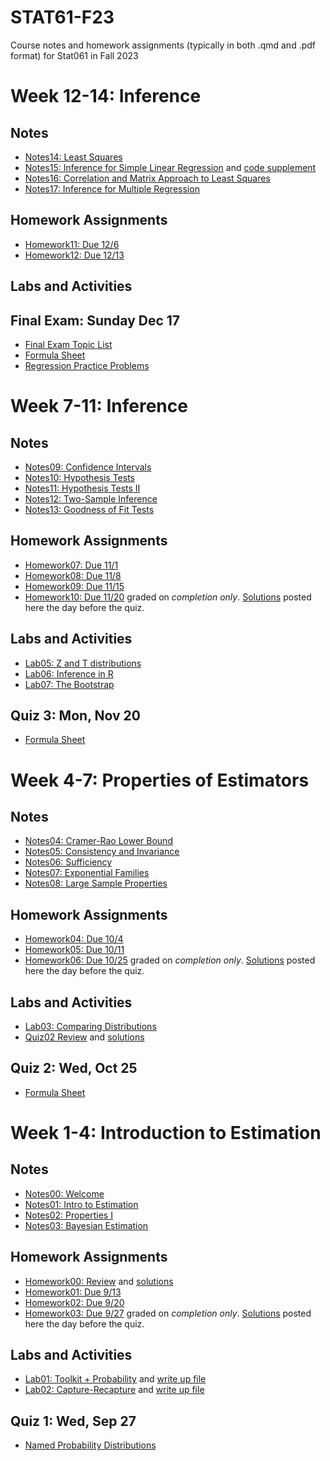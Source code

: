 # STAT61-F23
Course notes and homework assignments (typically in both .qmd and .pdf format) for Stat061 in Fall 2023

# Week 12-14: Inference

## Notes 
- [Notes14: Least Squares](course-notes/14-least-squares)
- [Notes15: Inference for Simple Linear Regression](course-notes/15-inference-for-slr) and [code supplement](course-notes/15-inference-for-slr)
- [Notes16: Correlation and Matrix Approach to Least Squares](course-notes/16-correlation-and-matrix-approach)
- [Notes17: Inference for Multiple Regression](course-notes/17-multiple-regression)

## Homework Assignments
- [Homework11: Due 12/6](homework/homework11)
- [Homework12: Due 12/13](homework/homework12)

## Labs and Activities
  
## Final Exam: Sunday Dec 17
- [Final Exam Topic List](course-notes/final-exam-review/final-exam-topics.pdf)
- [Formula Sheet](course-notes/final-exam-review/formula-sheeet.pdf)
- [Regression Practice Problems](course-notes/final-exam-review/final-review-regression.pdf)
  
# Week 7-11: Inference

## Notes 
- [Notes09: Confidence Intervals](course-notes/09-confidence-intervals)
- [Notes10: Hypothesis Tests](course-notes/10-hypothesis-tests)
- [Notes11: Hypothesis Tests II](course-notes/11-hypothesis-tests-II)
- [Notes12: Two-Sample Inference](course-notes/12-two-sample-inference)
- [Notes13: Goodness of Fit Tests](course-notes/13-chi-square-tests)

## Homework Assignments
- [Homework07: Due 11/1](homework/homework07)
- [Homework08: Due 11/8](homework/homework08)
- [Homework09: Due 11/15](homework/homework09)
- [Homework10: Due 11/20](homework/homework10) graded on *completion only*. [Solutions](homework/homework10) posted here the day before the quiz.

## Labs and Activities
- [Lab05: Z and T distributions](labs-activities/05-t-z-distribution)
- [Lab06: Inference in R](labs-activities/06-inference-in-R)
- [Lab07: The Bootstrap](labs-activities/07-bootstrap)
  
## Quiz 3: Mon, Nov 20
- [Formula Sheet](resources/stat61_formula_sheet-3.pdf) 

# Week 4-7: Properties of Estimators 

## Notes
- [Notes04: Cramer-Rao Lower Bound](course-notes/04-cramer-rao)
- [Notes05: Consistency and Invariance](course-notes/05-consistency-invariance)
- [Notes06: Sufficiency](course-notes/06-sufficiency-rao-blackwell)
- [Notes07: Exponential Families](course-notes/07-exponential-families)
- [Notes08: Large Sample Properties](course-notes/08-large-sample-properties)

## Homework Assignments
- [Homework04: Due 10/4](homework/homework04)
- [Homework05: Due 10/11](homework/homework05)
- [Homework06: Due 10/25](homework/homework06) graded on *completion only*. [Solutions](homework/homework06) posted here the day before the quiz.

## Labs and Activities
- [Lab03: Comparing Distributions](labs-activities/03-distributions)
- [Quiz02 Review](labs-activities/04-quiz02-review) and [solutions](labs-activities/04-quiz02-review)

## Quiz 2: Wed, Oct 25
- [Formula Sheet](resources/stat61_formula_sheet-2.pdf) 

# Week 1-4: Introduction to Estimation

## Notes
- [Notes00: Welcome](course-notes/00-welcome)
- [Notes01: Intro to Estimation](course-notes/01-intro-to-estimation)
- [Notes02: Properties I](course-notes/02-properties-of-estimators)
- [Notes03: Bayesian Estimation](course-notes/03-bayesian-estimation)

## Homework Assignments
- [Homework00: Review](homework/homework00) and [solutions](homework/homework00/homework00-sols.pdf)
- [Homework01: Due 9/13](homework/homework01)
- [Homework02: Due 9/20](homework/homework02)
- [Homework03: Due 9/27](homework/homework03) graded on *completion only*. [Solutions](homework/homework03) posted here the day before the quiz.


## Labs and Activities
- [Lab01: Toolkit + Probability](labs-activities/01-toolkit-probability) and [write up file](labs-activities/templates/)
- [Lab02: Capture-Recapture](labs-activities/02-capture-recapture) and [write up file](labs-activities/templates/)

## Quiz 1: Wed, Sep 27
- [Named Probability Distributions](resources/stat61_formula_sheet.pdf) 
